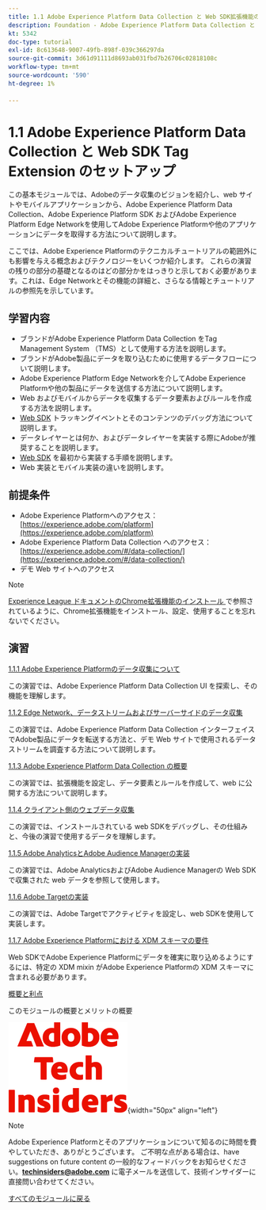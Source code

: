 ```yaml
---
title: 1.1 Adobe Experience Platform Data Collection と Web SDK拡張機能のセットアップ
description: Foundation - Adobe Experience Platform Data Collection と Web SDK拡張機能の設定
kt: 5342
doc-type: tutorial
exl-id: 8c613648-9007-49fb-898f-039c366297da
source-git-commit: 3d61d91111d8693ab031fbd7b26706c02818108c
workflow-type: tm+mt
source-wordcount: '590'
ht-degree: 1%

---
```


# 1.1 Adobe Experience Platform Data Collection と Web SDK Tag Extension のセットアップ

この基本モジュールでは、Adobeのデータ収集のビジョンを紹介し、web サイトやモバイルアプリケーションから、Adobe Experience Platform Data Collection、Adobe Experience Platform SDK およびAdobe Experience Platform Edge Networkを使用してAdobe Experience Platformや他のアプリケーションにデータを取得する方法について説明します。

ここでは、Adobe Experience Platformのテクニカルチュートリアルの範囲外にも影響を与える概念およびテクノロジーをいくつか紹介します。 これらの演習の残りの部分の基礎となるのはどの部分かをはっきりと示しておく必要があります。これは、Edge Networkとその機能の詳細と、さらなる情報とチュートリアルの参照先を示しています。

## 学習内容

- ブランドがAdobe Experience Platform Data Collection をTag Management System （TMS）として使用する方法を説明します。
- ブランドがAdobe製品にデータを取り込むために使用するデータフローについて説明します。
- Adobe Experience Platform Edge Networkを介してAdobe Experience Platformや他の製品にデータを送信する方法について説明します。
- Web およびモバイルからデータを収集するデータ要素およびルールを作成する方法を説明します。
- [Web SDK](https://experienceleague.adobe.com/ja/docs/experience-platform/web-sdk/home) トラッキングイベントとそのコンテンツのデバッグ方法について説明します。
- データレイヤーとは何か、およびデータレイヤーを実装する際にAdobeが推奨することを説明します。
- [Web SDK](https://experienceleague.adobe.com/ja/docs/experience-platform/web-sdk/home) を最初から実装する手順を説明します。
- Web 実装とモバイル実装の違いを説明します。

## 前提条件

- Adobe Experience Platformへのアクセス：[https://experience.adobe.com/platform](https://experience.adobe.com/platform)
- Adobe Experience Platform Data Collection へのアクセス：[https://experience.adobe.com/#/data-collection/](https://experience.adobe.com/#/data-collection/)
- デモ Web サイトへのアクセス

>[!NOTE]
>
>[Experience League ドキュメントのChrome拡張機能のインストール ](../../../getting-started/gettingstarted/ex1.md) で参照されているように、Chrome拡張機能をインストール、設定、使用することを忘れないでください。

## 演習

[1.1.1 Adobe Experience Platformのデータ収集について](./ex1.md)

この演習では、Adobe Experience Platform Data Collection UI を探索し、その機能を理解します。

[1.1.2 Edge Network、データストリームおよびサーバーサイドのデータ収集](./ex2.md)

この演習では、Adobe Experience Platform Data Collection インターフェイスでAdobe製品にデータを転送する方法と、デモ Web サイトで使用されるデータストリームを調査する方法について説明します。

[1.1.3 Adobe Experience Platform Data Collection の概要](./ex3.md)

この演習では、拡張機能を設定し、データ要素とルールを作成して、web に公開する方法について説明します。

[1.1.4 クライアント側のウェブデータ収集](./ex4.md)

この演習では、インストールされている web SDKをデバッグし、その仕組みと、今後の演習で使用するデータを理解します。

[1.1.5 Adobe AnalyticsとAdobe Audience Managerの実装](./ex5.md)

この演習では、Adobe AnalyticsおよびAdobe Audience Managerの Web SDKで収集された web データを参照して使用します。

[1.1.6 Adobe Targetの実装](./ex6.md)

この演習では、Adobe Targetでアクティビティを設定し、web SDKを使用して実装します。

[1.1.7 Adobe Experience Platformにおける XDM スキーマの要件](./ex7.md)

Web SDKでAdobe Experience Platformにデータを確実に取り込めるようにするには、特定の XDM mixin がAdobe Experience Platformの XDM スキーマに含まれる必要があります。

[概要と利点](./summary.md)

このモジュールの概要とメリットの概要

![ 技術インサイダー ](./../../../../assets/images/techinsiders.png){width="50px" align="left"}

>[!NOTE]
>
>Adobe Experience Platformとそのアプリケーションについて知るのに時間を費やしていただき、ありがとうございます。 ご不明な点がある場合は、have suggestions on future content の一般的なフィードバックをお知らせください。**techinsiders@adobe.com** に電子メールを送信して、技術インサイダーに直接問い合わせてください。

[すべてのモジュールに戻る](./../../../../overview.md)
